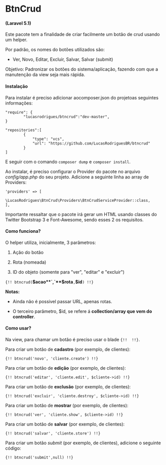 # BtnCrud
#### (Laravel 5.1)

Este pacote tem a finalidade de criar facilmente um botão de crud usando um helper.

Por padrão, os nomes do botões utilizados são:
* Ver, Novo, Editar, Excluir, Salvar, Salvar (submit)

Objetivo: Padronizar os botões do sistema/aplicação, fazendo com que a manutenção da view seja mais rápida.

#### Instalação

Para instalar é preciso adicionar aocomposer.json do projetoas seguintes informações:
```
"require": {
        "lucasrodrigues/btncrud":"dev-master",
}

"repositories":[
        {
            "type": "vcs",
            "url": "https://github.com/LucasRodriguesBR/btncrud"
        }
]
```
E seguir com o comando `composer dump` e `composer install`.

Ao instalar, é preciso configurar o Provider do pacote no arquivo *config/app.php* do seu projeto. 
Adicione a seguinte linha ao array de Providers:
```
'providers' => [
        \LucasRodrigues\BtnCrud\Providers\BtnCrudServiceProvider::class,
],
```
Importante ressaltar que o pacote irá gerar um HTML usando classes do Twitter Bootstrap 3 e Font-Awesome, sendo esses 2 os requisitos.

#### Como funciona?
O helper utiliza, inicialmente, 3 parâmetros:

1. Ação do botão

2. Rota (nomeada)

3. ID do objeto (somente para "ver", "editar" e "excluir")

`{!! btncrud(`**$acao**`,`**$rota**`,`**$id**`) !!}`

**Notas:**

- Ainda não é possivel passar URL, apenas rotas.

- O terceiro parâmetro, $id, se refere á **collection/array que vem do controller**.

#### Como usar?
Na view, para chamar um botão é preciso usar o blade `{!!  !!}`. 

Para criar um botão de **cadastro** (por exemplo, de clientes):

`{!! btncrud('novo', 'cliente.create') !!}`

Para criar um botão de **edição** (por exemplo, de clientes):

`{!! btncrud('editar', 'cliente.edit', $cliente->id) !!}`

Para criar um botão de **exclusão** (por exemplo, de clientes):

`{!! btncrud('excluir', 'cliente.destroy', $cliente->id) !!}`

Para criar um botão de **mostrar** (por exemplo, de clientes):

`{!! btncrud('ver', 'cliente.show', $cliente->id) !!}`

Para criar um botão de **salvar** (por exemplo, de clientes):

`{!! btncrud('salvar', 'cliente.store') !!}`

Para criar um botão *submit* (por exemplo, de clientes), adicione o seguinte código:

`{!! btncrud('submit',null) !!}`
